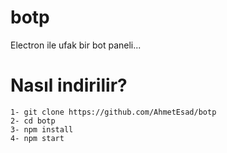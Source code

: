 # botp
Electron ile ufak bir bot paneli...

# Nasıl indirilir?
```
1- git clone https://github.com/AhmetEsad/botp
2- cd botp
3- npm install
4- npm start
```
